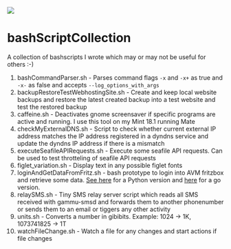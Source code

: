 ![](https://img.shields.io/github/last-commit/framps/bashScriptCollection.svg?style=flat)

# bashScriptCollection
A collection of bashscripts I wrote which may or may not be useful for others :-)

1. bashCommandParser.sh - Parses command flags `-x` and `-x+` as true and `-x-` as false and accepts `--log_options_with_args`
2. backupRestoreTestWebhostingSite.sh - Create and keep local website backups and restore the latest created backup into a test website and test the restored backup
3. caffeine.sh - Deactivates gnome screensaver if specific programs are active and running. I use this tool on my Mint 18.1 running Mate
4. checkMyExternalDNS.sh - Script to check whether current external IP address matches the IP address registered in a dyndns service and update the dyndns IP address if there is a mismatch
5. executeSeafileAPIRequests.sh - Execute some seafile API requests. Can be used to test throtteling of seafile API requests
6. figlet_variation.sh - Display text in any possible figlet fonts
7. loginAndGetDataFromFritz.sh - bash prototype to login into AVM fritzbox and retrieve some data. [See here](https://github.com/framps/pythonScriptCollection) for a Python version and [here](https://github.com/framps/golang_tutorial/tree/master/loginFritz) for a go version.
8. relaySMS.sh - Tiny SMS relay server script which reads all SMS received with gammu-smsd and forwards them to another phonenumber or sends them to an email or tiggers any other activity
9. units.sh - Converts a number in gibibits. Example: 1024 -> 1K, 1073741825 -> 1T
10. watchFileChange.sh - Watch a file for any changes and start actions if file changes
